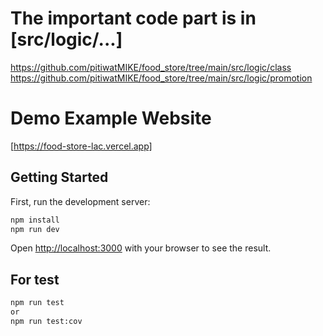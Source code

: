 # The important code part is in [src/logic/...]

https://github.com/pitiwatMIKE/food_store/tree/main/src/logic/class
https://github.com/pitiwatMIKE/food_store/tree/main/src/logic/promotion


# Demo Example Website

[https://food-store-lac.vercel.app]

## Getting Started

First, run the development server:

```bash
npm install
npm run dev
```

Open [http://localhost:3000](http://localhost:3000) with your browser to see the result.

## For test
```bash
npm run test
or
npm run test:cov
```
